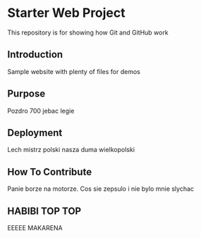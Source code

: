 # Starter Web Project

This repository is for showing how Git and GitHub work

## Introduction

Sample website with plenty of files for demos

## Purpose

Pozdro 700 jebac legie

## Deployment

Lech mistrz polski nasza duma wielkopolski

## How To Contribute

Panie borze na motorze. Cos sie zepsulo i nie bylo mnie slychac

## HABIBI TOP TOP

EEEEE MAKARENA